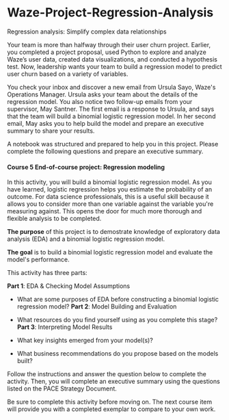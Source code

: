 # Waze-Project-Regression-Analysis

Regression analysis: Simplify complex data relationships

Your team is more than halfway through their user churn project. Earlier, you completed a project proposal, used Python to explore and analyze Waze’s user data, created data visualizations, and conducted a hypothesis test. Now, leadership wants your team to build a regression model to predict user churn based on a variety of variables.

You check your inbox and discover a new email from Ursula Sayo, Waze's Operations Manager. Ursula asks your team about the details of the regression model. You also notice two follow-up emails from your supervisor, May Santner. The first email is a response to Ursula, and says that the team will build a binomial logistic regression model. In her second email, May asks you to help build the model and prepare an executive summary to share your results.

A notebook was structured and prepared to help you in this project. Please complete the following questions and prepare an executive summary.

#### Course 5 End-of-course project: Regression modeling
In this activity, you will build a binomial logistic regression model. As you have learned, logistic regression helps you estimate the probability of an outcome. For data science professionals, this is a useful skill because it allows you to consider more than one variable against the variable you're measuring against. This opens the door for much more thorough and flexible analysis to be completed.

**The purpose** of this project is to demostrate knowledge of exploratory data analysis (EDA) and a binomial logistic regression model.

**The goal** is to build a binomial logistic regression model and evaluate the model's performance.

This activity has three parts:

**Part 1**: EDA & Checking Model Assumptions

* What are some purposes of EDA before constructing a binomial logistic regression model?
**Part 2**: Model Building and Evaluation

* What resources do you find yourself using as you complete this stage?
**Part 3**: Interpreting Model Results

* What key insights emerged from your model(s)?

* What business recommendations do you propose based on the models built?



Follow the instructions and answer the question below to complete the activity. Then, you will complete an executive summary using the questions listed on the PACE Strategy Document.

Be sure to complete this activity before moving on. The next course item will provide you with a completed exemplar to compare to your own work.
